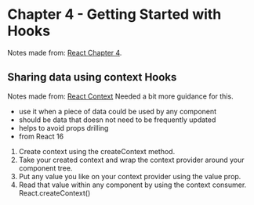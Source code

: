 # Chapter 4 - Getting Started with Hooks

Notes made from: [React Chapter 4](https://learning.oreilly.com/library/view/react-and-react/9781803231280/B18316_04_ePub.xhtml).

## Sharing data using context Hooks

Notes made from: [React Context](https://www.freecodecamp.org/news/react-context-for-beginners/)
Needed a bit more guidance for this.

- use it when a piece of data could be used by any component
- should be data that doesn not need to be frequently updated
- helps to avoid props drilling
- from React 16

1. Create context using the createContext method.
2. Take your created context and wrap the context provider around your component tree.
3. Put any value you like on your context provider using the value prop.
4. Read that value within any component by using the context consumer.
   React.createContext()
